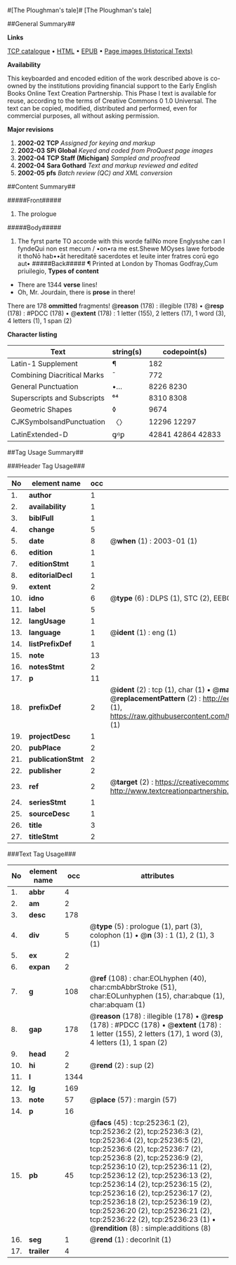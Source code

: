 #[The Ploughman's tale]#
[The Ploughman's tale]

##General Summary##

**Links**

[TCP catalogue](http://www.ota.ox.ac.uk/tcp/)  • 
[HTML](http://tei.it.ox.ac.uk/tcp/Texts-HTML/free/A18/A18566.html)  • 
[EPUB](http://tei.it.ox.ac.uk/tcp/Texts-EPUB/free/A18/A18566.epub) • 
[Page images (Historical Texts)](https://data.historicaltexts.jisc.ac.uk/view?pubId=eebo-22217012e&pageId=eebo-22217012e-25236-1)

**Availability**

This keyboarded and encoded edition of the
	       work described above is co-owned by the institutions
	       providing financial support to the Early English Books
	       Online Text Creation Partnership. This Phase I text is
	       available for reuse, according to the terms of Creative
	       Commons 0 1.0 Universal. The text can be copied,
	       modified, distributed and performed, even for
	       commercial purposes, all without asking permission.

**Major revisions**

1. __2002-02__ __TCP__ *Assigned for keying and markup*
1. __2002-03__ __SPi Global__ *Keyed and coded from ProQuest page images*
1. __2002-04__ __TCP Staff (Michigan)__ *Sampled and proofread*
1. __2002-04__ __Sara Gothard__ *Text and markup reviewed and edited*
1. __2002-05__ __pfs__ *Batch review (QC) and XML conversion*

##Content Summary##

#####Front#####

1. The prologue

#####Body#####

1. The fyrst parte
TO accorde with this worde fallNo more Englysshe can I fyndeQui non est mecum / •on•ra me est.Shewe MOyses lawe forbode it thoNō hab••āt hereditatē sacerdotes et leuite inter fratres corū ego aut•
#####Back#####
¶ Printed at London by Thomas Godfray,Cum priuilegio,
**Types of content**

  * There are 1344 **verse** lines!
  * Oh, Mr. Jourdain, there is **prose** in there!

There are 178 **ommitted** fragments! 
 @__reason__ (178) : illegible (178)  •  @__resp__ (178) : #PDCC (178)  •  @__extent__ (178) : 1 letter (155), 2 letters (17), 1 word (3), 4 letters (1), 1 span (2)

**Character listing**


|Text|string(s)|codepoint(s)|
|---|---|---|
|Latin-1 Supplement|¶|182|
|Combining             Diacritical Marks|̄|772|
|General Punctuation|•…|8226 8230|
|Superscripts             and Subscripts|⁶⁴|8310 8308|
|Geometric Shapes|◊|9674|
|CJKSymbolsandPunctuation|〈〉|12296 12297|
|LatinExtended-D|ꝙꝰꝑ|42841 42864 42833|

##Tag Usage Summary##

###Header Tag Usage###

|No|element name|occ|attributes|
|---|---|---|---|
|1.|__author__|1||
|2.|__availability__|1||
|3.|__biblFull__|1||
|4.|__change__|5||
|5.|__date__|8| @__when__ (1) : 2003-01 (1)|
|6.|__edition__|1||
|7.|__editionStmt__|1||
|8.|__editorialDecl__|1||
|9.|__extent__|2||
|10.|__idno__|6| @__type__ (6) : DLPS (1), STC (2), EEBO-CITATION (1), OCLC (1), VID (1)|
|11.|__label__|5||
|12.|__langUsage__|1||
|13.|__language__|1| @__ident__ (1) : eng (1)|
|14.|__listPrefixDef__|1||
|15.|__note__|13||
|16.|__notesStmt__|2||
|17.|__p__|11||
|18.|__prefixDef__|2| @__ident__ (2) : tcp (1), char (1)  •  @__matchPattern__ (2) : ([0-9\-]+):([0-9IVX]+) (1), (.+) (1)  •  @__replacementPattern__ (2) : http://eebo.chadwyck.com/downloadtiff?vid=$1&page=$2 (1), https://raw.githubusercontent.com/textcreationpartnership/Texts/master/tcpchars.xml#$1 (1)|
|19.|__projectDesc__|1||
|20.|__pubPlace__|2||
|21.|__publicationStmt__|2||
|22.|__publisher__|2||
|23.|__ref__|2| @__target__ (2) : https://creativecommons.org/publicdomain/zero/1.0/ (1), http://www.textcreationpartnership.org/docs/. (1)|
|24.|__seriesStmt__|1||
|25.|__sourceDesc__|1||
|26.|__title__|3||
|27.|__titleStmt__|2||


###Text Tag Usage###

|No|element name|occ|attributes|
|---|---|---|---|
|1.|__abbr__|4||
|2.|__am__|2||
|3.|__desc__|178||
|4.|__div__|5| @__type__ (5) : prologue (1), part (3), colophon (1)  •  @__n__ (3) : 1 (1), 2 (1), 3 (1)|
|5.|__ex__|2||
|6.|__expan__|2||
|7.|__g__|108| @__ref__ (108) : char:EOLhyphen (40), char:cmbAbbrStroke (51), char:EOLunhyphen (15), char:abque (1), char:abquam (1)|
|8.|__gap__|178| @__reason__ (178) : illegible (178)  •  @__resp__ (178) : #PDCC (178)  •  @__extent__ (178) : 1 letter (155), 2 letters (17), 1 word (3), 4 letters (1), 1 span (2)|
|9.|__head__|2||
|10.|__hi__|2| @__rend__ (2) : sup (2)|
|11.|__l__|1344||
|12.|__lg__|169||
|13.|__note__|57| @__place__ (57) : margin (57)|
|14.|__p__|16||
|15.|__pb__|45| @__facs__ (45) : tcp:25236:1 (2), tcp:25236:2 (2), tcp:25236:3 (2), tcp:25236:4 (2), tcp:25236:5 (2), tcp:25236:6 (2), tcp:25236:7 (2), tcp:25236:8 (2), tcp:25236:9 (2), tcp:25236:10 (2), tcp:25236:11 (2), tcp:25236:12 (2), tcp:25236:13 (2), tcp:25236:14 (2), tcp:25236:15 (2), tcp:25236:16 (2), tcp:25236:17 (2), tcp:25236:18 (2), tcp:25236:19 (2), tcp:25236:20 (2), tcp:25236:21 (2), tcp:25236:22 (2), tcp:25236:23 (1)  •  @__rendition__ (8) : simple:additions (8)|
|16.|__seg__|1| @__rend__ (1) : decorInit (1)|
|17.|__trailer__|4||
